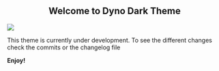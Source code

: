 <h2 align="center" >Welcome to Dyno Dark Theme</h2>
<img align="center"  src="https://github.com/kodiexp/dyno-dark-theme-vscode/blob/main/logo.png">
<p>
This theme is currently under development. 
To see the different changes check the commits or the changelog file
</p> 


**Enjoy!**
